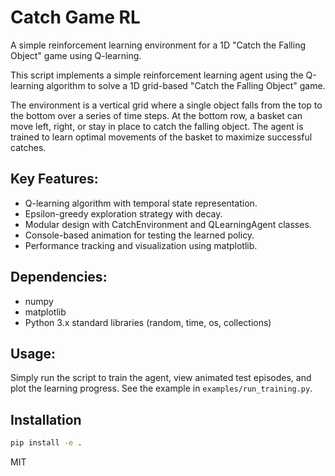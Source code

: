 # Catch Game RL

A simple reinforcement learning environment for a 1D "Catch the Falling Object" game using Q-learning.

This script implements a simple reinforcement learning agent using the Q-learning algorithm
to solve a 1D grid-based "Catch the Falling Object" game.

The environment is a vertical grid where a single object falls from the top to the bottom
over a series of time steps. At the bottom row, a basket can move left, right, or stay in
place to catch the falling object. The agent is trained to learn optimal movements of the 
basket to maximize successful catches.

Key Features:
-------------
- Q-learning algorithm with temporal state representation.
- Epsilon-greedy exploration strategy with decay.
- Modular design with CatchEnvironment and QLearningAgent classes.
- Console-based animation for testing the learned policy.
- Performance tracking and visualization using matplotlib.

Dependencies:
-------------
- numpy
- matplotlib
- Python 3.x standard libraries (random, time, os, collections)

Usage:
------
Simply run the script to train the agent, view animated test episodes,
and plot the learning progress.
See the example in `examples/run_training.py`.

## Installation

```bash
pip install -e .
```


MIT
